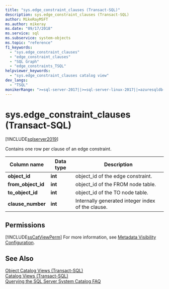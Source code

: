 ```yaml
---
title: "sys.edge_constraint_clauses (Transact-SQL)"
description: sys.edge_constraint_clauses (Transact-SQL)
author: MikeRayMSFT
ms.author: mikeray
ms.date: "09/17/2018"
ms.service: sql
ms.subservice: system-objects
ms.topic: "reference"
f1_keywords:
  - "sys.edge_constraint_clauses"
  - "edge_constraint_clauses"
  - "SQL Graph"
  - "edge_constraints_TSQL"
helpviewer_keywords:
  - "sys.edge_constraint_clauses catalog view"
dev_langs:
  - "TSQL"
monikerRange: ">=sql-server-2017||>=sql-server-linux-2017||=azuresqldb-mi-current"
---
```

# sys.edge_constraint_clauses (Transact-SQL)
[!INCLUDE[sqlserver2019](../../includes/applies-to-version/sqlserver2019.md)]

Contains one row per clause of an edge constraint.
  
|Column name|Data type|Description|  
|-----------------|---------------|-----------------|  
|**object_id**|**int**|object_id of the edge constraint.|  
|**from_object_id**|**int**|object_id of the FROM node table.|  
|**to_object_id**|**int**|object_id of the TO node table.|  
|**clause_number**|**int**|Internally generated integer index of the clause.|  
  
## Permissions  
 [!INCLUDE[ssCatViewPerm](../../includes/sscatviewperm-md.md)] For more information, see [Metadata Visibility Configuration](../../relational-databases/security/metadata-visibility-configuration.md).  
  
## See Also  
 [Object Catalog Views &#40;Transact-SQL&#41;](../../relational-databases/system-catalog-views/object-catalog-views-transact-sql.md)   
 [Catalog Views &#40;Transact-SQL&#41;](../../relational-databases/system-catalog-views/catalog-views-transact-sql.md)   
 [Querying the SQL Server System Catalog FAQ](../../relational-databases/system-catalog-views/querying-the-sql-server-system-catalog-faq.yml)  
  
  
